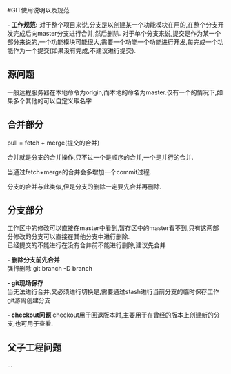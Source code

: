 #GIT使用说明以及规范

**- 工作规范:** 
对于整个项目来说,分支是以创建某一个功能模块在用的,在整个分支开发完成后向master分支进行合并,然后删除.
对于单个分支来说,提交是作为某一个部分来说的,一个功能模块可能很大,需要一个功能一个功能进行开发,每完成一个功能作为一个提交(如果没有完成,不建议进行提交).

## 源问题
一般远程服务器在本地命令为origin,而本地的命名为master.仅有一个的情况下,如果多个其他的可以自定义取名字  

## 合并部分
pull = fetch + merge(提交的合并)  

合并就是分支的合并操作,只不过一个是顺序的合并,一个是并行的合并.  

当通过fetch+merge的合并会多增加一个commit过程.  

分支的合并与此类似,但是分支的删除一定要先合并再删除.
## 分支部分  
工作区中的修改可以直接在master中看到,暂存区中的master看不到,只有这两部分修改的分支可以直接在其他分支中进行删除.  
已经提交的不能进行在没有合并前不能进行删除,建议先合并

**- 删除分支前先合并**  
强行删除 git branch -D branch 

**- git现场保存**  
当无法进行合并,又必须进行切换是,需要通过stash进行当前分支的临时保存工作
git游离创建分支

**- checkout问题**
checkout用于回退版本时,主要用于在曾经的版本上创建新的分支,也可用于查看.
## 父子工程问题
...
